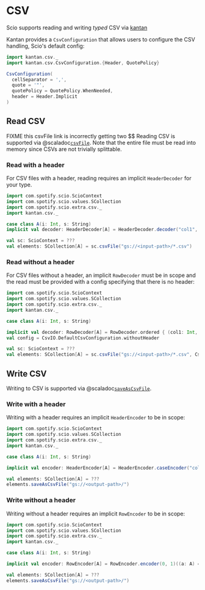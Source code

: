 # CSV

Scio supports reading and writing _typed_ CSV via [kantan](https://nrinaudo.github.io/kantan.csv/)

Kantan provides a `CsvConfiguration` that allows users to configure the CSV handling, Scio's default config:

```scala
import kantan.csv._
import kantan.csv.CsvConfiguration.{Header, QuotePolicy}

CsvConfiguration(
  cellSeparator = ',',
  quote = '"',
  quotePolicy = QuotePolicy.WhenNeeded,
  header = Header.Implicit
)
```

## Read CSV

FIXME this csvFile link is incorrectly getting two $$
Reading CSV is supported via @scaladoc[`csvFile`](com.spotify.scio.extra.csv.syntax.ScioContextSyntax.CsvScioContext#csvFile[T](path:String,params:com.spotify.scio.extra.csv.CsvIO.ReadParam)(implicitevidence$1:kantan.csv.HeaderDecoder[T],implicitevidence$2:com.spotify.scio.coders.Coder[T]):com.spotify.scio.values.SCollection[T]).
Note that the entire file must be read into memory since CSVs are not trivially splittable.

### Read with a header

For CSV files with a header, reading requires an implicit `HeaderDecoder` for your type.

```scala mdoc:compile-only
import com.spotify.scio.ScioContext
import com.spotify.scio.values.SCollection
import com.spotify.scio.extra.csv._
import kantan.csv._

case class A(i: Int, s: String)
implicit val decoder: HeaderDecoder[A] = HeaderDecoder.decoder("col1", "col2")(A.apply)

val sc: ScioContext = ???
val elements: SCollection[A] = sc.csvFile("gs://<input-path>/*.csv")
```

### Read without a header

For CSV files without a header, an implicit `RowDecoder` must be in scope and the read must be provided with a config specifying that there is no header:

```scala mdoc:compile-only
import com.spotify.scio.ScioContext
import com.spotify.scio.values.SCollection
import com.spotify.scio.extra.csv._
import kantan.csv._

case class A(i: Int, s: String)

implicit val decoder: RowDecoder[A] = RowDecoder.ordered { (col1: Int, col2: String) => A(col1, col2) }
val config = CsvIO.DefaultCsvConfiguration.withoutHeader

val sc: ScioContext = ???
val elements: SCollection[A] = sc.csvFile("gs://<input-path>/*.csv", CsvIO.ReadParam(csvConfiguration = config))
```

## Write CSV

Writing to CSV is supported via @scaladoc[`saveAsCsvFile`](com.spotify.scio.extra.csv.syntax.SCollectionSyntax.WritableCsvSCollection#saveAsCsvFile(path:String,suffix:String,csvConfig:kantan.csv.CsvConfiguration,numShards:Int,compression:org.apache.beam.sdk.io.Compression,shardNameTemplate:String,tempDirectory:String,filenamePolicySupplier:com.spotify.scio.util.FilenamePolicySupplier)(implicitcoder:com.spotify.scio.coders.Coder[T],implicitenc:kantan.csv.HeaderEncoder[T]):com.spotify.scio.io.ClosedTap[Nothing]).

### Write with a header

Writing with a header requires an implicit `HeaderEncoder` to be in scope:

```scala mdoc:compile-only
import com.spotify.scio.ScioContext
import com.spotify.scio.values.SCollection
import com.spotify.scio.extra.csv._
import kantan.csv._

case class A(i: Int, s: String)

implicit val encoder: HeaderEncoder[A] = HeaderEncoder.caseEncoder("col1", "col2")(A.unapply)

val elements: SCollection[A] = ???
elements.saveAsCsvFile("gs://<output-path>/")
```

### Write without a header

Writing without a header requires an implicit `RowEncoder` to be in scope:

```scala mdoc:compile-only
import com.spotify.scio.ScioContext
import com.spotify.scio.values.SCollection
import com.spotify.scio.extra.csv._
import kantan.csv._

case class A(i: Int, s: String)

implicit val encoder: RowEncoder[A] = RowEncoder.encoder(0, 1)((a: A) => (a.i, a.s))

val elements: SCollection[A] = ???
elements.saveAsCsvFile("gs://<output-path>/")
```